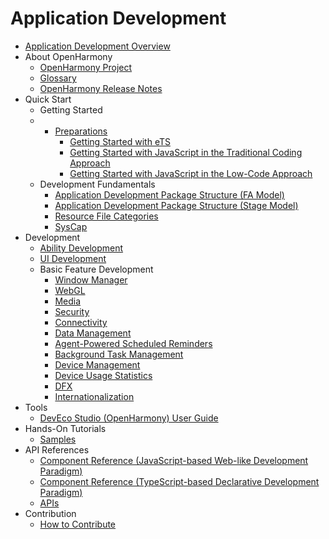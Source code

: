 # Application Development

- [Application Development Overview](application-dev-guide.md)
- About OpenHarmony
    - [OpenHarmony Project](../OpenHarmony-Overview.md)
    - [Glossary](../glossary.md)
    - [OpenHarmony Release Notes](../release-notes/Readme.md)
- Quick Start
    - Getting Started
    - - [Preparations](quick-start/start-overview.md)
        - [Getting Started with eTS](quick-start/start-with-ets.md)
        - [Getting Started with JavaScript in the Traditional Coding Approach](quick-start/start-with-js.md)
        - [Getting Started with JavaScript in the Low-Code Approach](quick-start/start-with-js-low-code.md)
    - Development Fundamentals
        - [Application Development Package Structure (FA Model)](quick-start/package-structure.md)
        - [Application Development Package Structure (Stage Model)](quick-start/module-structure.md)
        - [Resource File Categories](quick-start/basic-resource-file-categories.md)
        - [SysCap](quick-start/syscap.md)
- Development
    - [Ability Development](ability/Readme-EN.md)
    - [UI Development](ui/Readme-EN.md)
    - Basic Feature Development
       - [Window Manager](windowmanager/Readme-EN.md)
       - [WebGL](webgl/Readme-EN.md)
       - [Media](media/Readme-EN.md)
       - [Security](security/Readme-EN.md)
       - [Connectivity](connectivity/Readme-EN.md)
       - [Data Management](database/Readme-EN.md)
       - [Agent-Powered Scheduled Reminders](background-agent-scheduled-reminder/Readme-EN.md)
       - [Background Task Management](background-task-management/Readme-EN.md)
       - [Device Management](device/Readme-EN.md)
       - [Device Usage Statistics](device-usage-statistics/Readme-EN.md)
       - [DFX](dfx/Readme-EN.md)
       - [Internationalization](internationalization/Readme-EN.md)
- Tools
    - [DevEco Studio (OpenHarmony) User Guide](quick-start/deveco-studio-user-guide-for-openharmony.md)
- Hands-On Tutorials
    - [Samples](https://gitee.com/openharmony/app_samples/blob/master/README.md)
- API References
    - [Component Reference (JavaScript-based Web-like Development Paradigm)](reference/arkui-js/Readme-EN.md)
    - [Component Reference (TypeScript-based Declarative Development Paradigm)](reference/arkui-ts/Readme-EN.md)
    - [APIs](reference/apis/Readme-EN.md)
- Contribution
    - [How to Contribute](../contribute/documentation-contribution.md)

